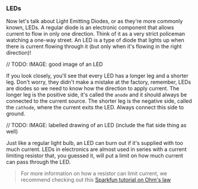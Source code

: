 ### LEDs

Now let's talk about Light Emitting Diodes, or as they're more commonly known, LEDs. A regular diode is an electronic component that allows current to flow in only one direction. Think of it as a very strict policeman watching a one-way street. An LED is a type of diode that lights up when there is current flowing through it (but only when it's flowing in the right direction)!

// TODO: IMAGE: good image of an LED

If you look closely, you'll see that every LED has a longer leg and a shorter leg. Don't worry, they didn't make a mistake at the factory, remember, LEDs are diodes so we need to know how the direction to apply current. The longer leg is the positive side, it's called the `anode` and it should always be connected to the current source. The shorter leg is the negative side, called the `cathode`, where the current exits the LED. Always connect this side to ground.

// TODO: IMAGE: labelled drawing of an LED (include the flat side thing as well)

Just like a regular light bulb, an LED can burn out if it's supplied with too much current. LEDs in electronics are almost used in series with a current limiting resistor that, you guessed it, will put a limit on how much current can pass through the LED.

> For more information on how a resistor can limit current, we recommend checking out this [Sparkfun tutorial on Ohm's law](https://learn.sparkfun.com/tutorials/voltage-current-resistance-and-ohms-law)
